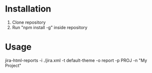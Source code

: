 Installation
===========
1. Clone repository
2. Run "npm install -g" inside repository

Usage
===========
jira-html-reports -i ./jira.xml -t default-theme -o report -p PROJ -n "My Project"
